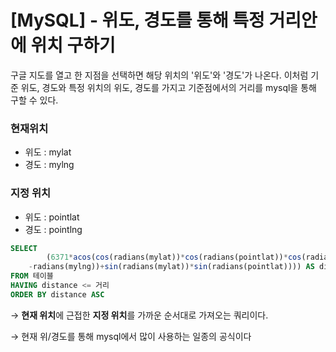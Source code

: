 # [MySQL] - 위도, 경도를 통해 특정 거리안에 위치 구하기

구글 지도를 열고 한 지점을 선택하면 해당 위치의 '위도'와 '경도'가 나온다. 이처럼 기준 위도, 경도와 특정 위치의 위도, 경도를 가지고 기준점에서의 거리를 mysql을 통해 구할 수 있다.

### 현재위치

- 위도 : mylat
- 경도 : mylng

### 지정 위치

- 위도 : pointlat
- 경도 : pointlng

```sql
SELECT
		(6371*acos(cos(radians(mylat))*cos(radians(pointlat))*cos(radians(pointlng)
    -radians(mylng))+sin(radians(mylat))*sin(radians(pointlat)))) AS distance
FROM 테이블
HAVING distance <= 거리
ORDER BY distance ASC
```

→ **현재 위치**에 근접한 **지정 위치**를 가까운 순서대로 가져오는 쿼리이다.

→ 현재 위/경도를 통해 mysql에서 많이 사용하는 일종의 공식이다